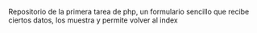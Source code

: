 Repositorio de la primera tarea de php, un formulario sencillo que recibe ciertos datos, los muestra y permite volver al index
